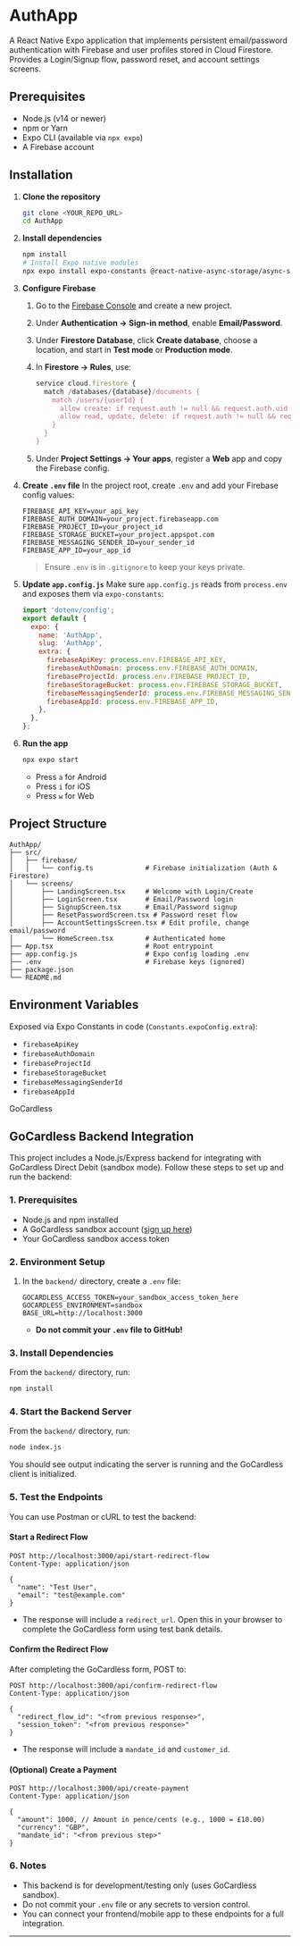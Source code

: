 # AuthApp

A React Native Expo application that implements persistent email/password authentication with Firebase and user profiles stored in Cloud Firestore. Provides a Login/Signup flow, password reset, and account settings screens.

## Prerequisites

* Node.js (v14 or newer)
* npm or Yarn
* Expo CLI (available via `npx expo`)
* A Firebase account

## Installation

1. **Clone the repository**

   ```bash
   git clone <YOUR_REPO_URL>
   cd AuthApp
   ```

2. **Install dependencies**

   ```bash
   npm install
   # Install Expo native modules
   npx expo install expo-constants @react-native-async-storage/async-storage
   ```

3. **Configure Firebase**

   1. Go to the [Firebase Console](https://console.firebase.google.com/) and create a new project.
   2. Under **Authentication → Sign-in method**, enable **Email/Password**.
   3. Under **Firestore Database**, click **Create database**, choose a location, and start in **Test mode** or **Production mode**.
   4. In **Firestore → Rules**, use:

      ```js
      service cloud.firestore {
        match /databases/{database}/documents {
          match /users/{userId} {
            allow create: if request.auth != null && request.auth.uid == userId;
            allow read, update, delete: if request.auth != null && request.auth.uid == userId;
          }
        }
      }
      ```
   5. Under **Project Settings → Your apps**, register a **Web** app and copy the Firebase config.

4. **Create `.env` file**
   In the project root, create `.env` and add your Firebase config values:

   ```env
   FIREBASE_API_KEY=your_api_key
   FIREBASE_AUTH_DOMAIN=your_project.firebaseapp.com
   FIREBASE_PROJECT_ID=your_project_id
   FIREBASE_STORAGE_BUCKET=your_project.appspot.com
   FIREBASE_MESSAGING_SENDER_ID=your_sender_id
   FIREBASE_APP_ID=your_app_id
   ```

   > Ensure `.env` is in `.gitignore` to keep your keys private.

5. **Update `app.config.js`**
   Make sure `app.config.js` reads from `process.env` and exposes them via `expo-constants`:

   ```js
   import 'dotenv/config';
   export default {
     expo: {
       name: 'AuthApp',
       slug: 'AuthApp',
       extra: {
         firebaseApiKey: process.env.FIREBASE_API_KEY,
         firebaseAuthDomain: process.env.FIREBASE_AUTH_DOMAIN,
         firebaseProjectId: process.env.FIREBASE_PROJECT_ID,
         firebaseStorageBucket: process.env.FIREBASE_STORAGE_BUCKET,
         firebaseMessagingSenderId: process.env.FIREBASE_MESSAGING_SENDER_ID,
         firebaseAppId: process.env.FIREBASE_APP_ID,
       },
     },
   };
   ```

6. **Run the app**

   ```bash
   npx expo start
   ```

   * Press `a` for Android
   * Press `i` for iOS
   * Press `w` for Web

## Project Structure

```
AuthApp/
├── src/
│   ├── firebase/
│   │   └── config.ts             # Firebase initialization (Auth & Firestore)
│   └── screens/
│       ├── LandingScreen.tsx     # Welcome with Login/Create
│       ├── LoginScreen.tsx       # Email/Password login
│       ├── SignupScreen.tsx      # Email/Password signup
│       ├── ResetPasswordScreen.tsx # Password reset flow
│       ├── AccountSettingsScreen.tsx # Edit profile, change email/password
│       └── HomeScreen.tsx        # Authenticated home
├── App.tsx                       # Root entrypoint
├── app.config.js                 # Expo config loading .env
├── .env                          # Firebase keys (ignored)
├── package.json
└── README.md
```

## Environment Variables

Exposed via Expo Constants in code (`Constants.expoConfig.extra`):

* `firebaseApiKey`
* `firebaseAuthDomain`
* `firebaseProjectId`
* `firebaseStorageBucket`
* `firebaseMessagingSenderId`
* `firebaseAppId`

GoCardless 

## GoCardless Backend Integration

This project includes a Node.js/Express backend for integrating with GoCardless Direct Debit (sandbox mode). Follow these steps to set up and run the backend:

### 1. Prerequisites
- Node.js and npm installed
- A GoCardless sandbox account ([sign up here](https://manage-sandbox.gocardless.com/signup))
- Your GoCardless sandbox access token

### 2. Environment Setup
1. In the `backend/` directory, create a `.env` file:
   ```env
   GOCARDLESS_ACCESS_TOKEN=your_sandbox_access_token_here
   GOCARDLESS_ENVIRONMENT=sandbox
   BASE_URL=http://localhost:3000
   ```
   - **Do not commit your `.env` file to GitHub!**

### 3. Install Dependencies
From the `backend/` directory, run:
```bash
npm install
```

### 4. Start the Backend Server
From the `backend/` directory, run:
```bash
node index.js
```
You should see output indicating the server is running and the GoCardless client is initialized.

### 5. Test the Endpoints
You can use Postman or cURL to test the backend:

#### Start a Redirect Flow
```http
POST http://localhost:3000/api/start-redirect-flow
Content-Type: application/json

{
  "name": "Test User",
  "email": "test@example.com"
}
```
- The response will include a `redirect_url`. Open this in your browser to complete the GoCardless form using test bank details.

#### Confirm the Redirect Flow
After completing the GoCardless form, POST to:
```http
POST http://localhost:3000/api/confirm-redirect-flow
Content-Type: application/json

{
  "redirect_flow_id": "<from previous response>",
  "session_token": "<from previous response>"
}
```
- The response will include a `mandate_id` and `customer_id`.

#### (Optional) Create a Payment
```http
POST http://localhost:3000/api/create-payment
Content-Type: application/json

{
  "amount": 1000, // Amount in pence/cents (e.g., 1000 = £10.00)
  "currency": "GBP",
  "mandate_id": "<from previous step>"
}
```

### 6. Notes
- This backend is for development/testing only (uses GoCardless sandbox).
- Do not commit your `.env` file or any secrets to version control.
- You can connect your frontend/mobile app to these endpoints for a full integration.

---
